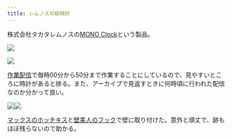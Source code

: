 ```yaml
---
title: レムノスの掛時計
---
```

株式会社タカタレムノスの[MONO Clock](https://www.amazon.co.jp/dp/B004UIT8BK)という製品。

![](https://lh3.googleusercontent.com/V4qvY6NREGmAbiFXXrXzaQNRBY3AnT5GNwqMBZv6mxGKW03BKZxGwyKEfmEnRE_rMnEo0BmbrWN1OA9ExfY3GONdKs0NGcIp5xcJ1McILW_DbCZReBMLy9lbkT7vS1lX3gQEbENicf4ZxXIeKw)

![](https://lh4.googleusercontent.com/PCCIez7S6y71NX0jqNpiVJzI6YpIJIChxSQGWg58kWlYYOzAX4Dt131nXfVg9HnVu76ym8m9FZWGqTZI_eE83uzaxdiFumEDeOh0HPNR07x-reB7eRCiWgy0QYvIl5Ko5nCy36o9ALIh75wP6A)

[作業配信](https://www.youtube.com/channel/UC5s-KpSDGzxWPWNv94PnJHw)で毎時00分から50分まで作業することにしているので、見やすいところに時計があると捗る。また、アーカイブで見返すときに何時頃に行われた配信なのか分かって良い。

![](https://lh4.googleusercontent.com/1yv7ooR2jFywFWCzkAyrtEZaF9HeoVqm-Auz6qX0Zm-6zF1gYy4veAEcpR4ksc4FlqfAaAjlb7_15MhH6hwzii72LGfSdbssBG8-6q4QCMx4YmW3v5kzkMwT78BhdjA_R8f59Q7Uj2xR2c18Yw)![](https://lh5.googleusercontent.com/4Gj1XKcwMHY1boHQMpDDEd_x_HDT4yGbIm_ppSRZNYFzy8qF3VpvOng1FiwysC7k6anGUuqT4z4kV1nO6-DMkx2aZBK2WYZIB3MJ84o7fnHJET8IW9HDRRr3RJZde2b2zFRdcvRIavZAWQMbDw)

[マックスのホッチキス](https://www.amazon.co.jp/dp/B000O9WRWG)と[壁美人のフック](https://www.amazon.co.jp/dp/B00CU78TDG)で壁に取り付けた。意外と頑丈で、跡もほぼ残らないので助かる。
